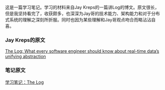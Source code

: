 <!--
{
"name":"20150823",
"author": "ckeyer",
"head": "http://blog.ckeyer.com/blog/img/logo_l.jpg",
"date": "2015-08-23",
"title": "The Log",
"tags": ["分布式", "log", "Hadoop"],
"category": ["好文分享"],
"status": "publish",
"summary": "我所读过的最好的一篇分布式技术文章。"
}
-->


这是一篇学习笔记。学习的材料来自Jay Kreps的一篇讲Log的博文。原文很长，但是我坚持看完了，收获颇多，也深深为Jay哥的技术能力、架构能力和对于分布式系统的理解之深刻所折服。同时也因为某些理解和Jay哥观点吻合而略沾沾自喜。

### Jay Kreps的原文
[The Log: What every software engineer should know about real-time data’s unifying abstraction](http://engineering.linkedin.com/distributed-systems/log-what-every-software-engineer-should-know-about-real-time-datas-unifying)

### 笔记原文
[学习笔记：The Log](http://blog.jobbole.com/88301/#rd?sukey=a805c0b270074a0613620a81f5485ecf0cb84e655fe99ebe9134c1202d115e0aaddbaeb7eb65cd6bec686abc8b2c1cd2)





